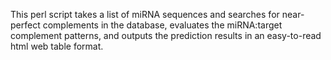 This perl script takes a list of miRNA sequences and searches for near-perfect complements in the database, evaluates the miRNA:target complement patterns, and outputs the prediction results in an easy-to-read html web table format.
